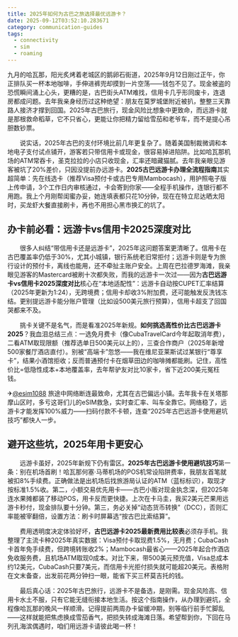 ```yaml
---
title: 2025年如何为古巴之旅选择最优远游卡？
date: 2025-09-12T03:52:10.283671
category: communication-guides
tags:
  - connectivity
  - sim
  - roaming
---
```


九月的哈瓦那，阳光炙烤着老城区的鹅卵石街道，2025年9月12日刚过正午，你正排队买一杯本地咖啡，手伸进裤兜却摸到一片空荡——钱包不见了。现金被盗的恐慌瞬间涌上心头，更糟的是，古巴街头ATM难找，信用卡几乎形同废卡，连退房都成问题。去年我亲身经历过这种绝望：朋友在莫罗城堡附近被扒，整整三天靠路人接济才撑到回国。2025年古巴旅行，现金风险比想象中更致命，而远游卡就是那根救命稻草，它不只省心，更能让你把精力留给雪茄和老爷车，而不是提心吊胆数钞票。

　　说实话，2025年古巴的支付环境比前几年更复杂了。随着美国制裁微调和本地电子支付试点铺开，游客若只带信用卡或现金，很容易掉进陷阱。比如哈瓦那机场的ATM常吞卡，圣克拉拉的小店只收现金，汇率还暗藏猫腻。去年我亲眼见游客被坑了20%差价，只因没提前办远游卡。**2025古巴远游卡办理全流程指南**其实超简单：先在线选卡（推荐Visa预付卡或古巴专用Mambocash），用护照电子版上传申请，3个工作日内审核通过，卡会寄到你家——全程手机操作，连银行都不用跑。我上个月刚帮闺蜜办妥，她连填表都只花10分钟，现在在特立尼达晒太阳时，买龙虾大餐直接刷卡，再也不用担心黑市换汇的坑了。

## 办卡前必看：远游卡vs信用卡2025深度对比

　　很多人纠结“带信用卡还是远游卡”，2025年这问题答案更清晰了。信用卡在古巴覆盖率仍低于30%，尤其小城镇，银行系统老旧常拒付；远游卡则是专为旅行设计的预付卡，离线也能用，还不牵扯主账户安全。上周在巴拉德罗海滩，我亲眼见游客的Mastercard被刷十次都失败，而我的远游卡一次过——因为**古巴远游卡vs信用卡2025深度对比**核心在“本地适配性”：远游卡自动按CUPET汇率结算（2025年更新为1:24），无跨境费；信用卡却收3%附加费，还可能触发反洗钱冻结。更别提远游卡能分账户管理（比如设500美元旅行预算），信用卡超支了回国哭都来不及。

　　挑卡关键不是名气，而是看准2025年新规。**如何挑选高性价比古巴远游卡2025**？我血泪总结三点：一选免月费卡（像CubaTravelCard今年起取消年费），二看ATM取现限额（推荐选单日500美元以上的），三查合作商户（2025年新增500家餐厅酒店直付）。别被“高端卡”忽悠——我在维尼亚莱斯试过某银行“尊享卡”，结果小酒馆拒收；反而普通预付卡在烟草田边的咖啡摊都能刷。记住，高性价比=低隐性成本+本地覆盖率，去年帮驴友对比10家卡，省下近200美元冤枉钱。

✈[@esim1088](https://t.me/s/esim1088) 旅途中网络断连最致命，尤其在古巴偏远小镇。去年我卡在关塔那摩山区时，多亏这哥们儿的eSIM救急，实时查汇率、叫车全靠它。网络稳了，远游卡才能发挥100%威力——扫码付款不卡顿，连查“2025年古巴远游卡使用避坑技巧”都快人一步。

## 避开这些坑，2025年用卡更安心

　　远游卡虽好，2025年新规下仍有雷区。**2025年古巴远游卡使用避坑技巧**第一条：别在机场首刷！哈瓦那何塞·马蒂机场的POS机常设陷阱费率，我朋友首笔就被扣8%手续费。正确做法是出机场后找旅游局认证的ATM（蓝标标识），取现才按标准1.5%收。第二，小额交易优先用卡——古巴小贩对现金执念深，但2025年连水果摊都装了移动POS，用卡反而更快捷。上次在卡马圭，我买2美元芒果用远游卡秒付，现金排队要十分钟。第三，务必关掉“动态货币转换”（DCC），否则汇率能被宰翻倍，设置方法：刷卡时屏幕选“按古巴比索结算”。

　　费用透明度决定体验好坏，**古巴远游卡2025最新费用比较表**必须存手机。我整理了主流卡种2025年真实数据：Visa预付卡取现费1.5%，无月费；CubaCash卡首年免手续费，但跨境转账收2%；Mambocash最省心——2025年起合作酒店免收服务费，且机场ATM取现0成本。对比下来，带500美元预充值，Visa总成本约12美元，CubaCash只要7美元，而信用卡光拒付损失就可能超20美元。表格附在文末备查，出发前花两分钟扫一眼，能省下买三杯莫吉托的钱。

　　最后真心话：2025年古巴旅行，远游卡不是备选，是刚需。现金风险高、信用卡水土不服，只有它能无缝衔接本地生活。按这个指南操作，从办理到避坑，全程像哈瓦那的晚风一样顺滑。记得提前两周办卡留缓冲期，别等临行前手忙脚乱——这样就能把焦虑换成雪茄香气，把损失转成海滩日落。希望帮到你，下回在马列孔海滨偶遇时，咱们用远游卡请彼此喝一杯！
